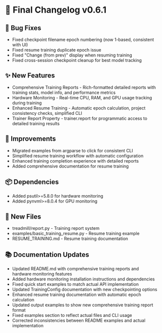# 🎉 Final Changelog v0.6.1

## 🐛 Bug Fixes
- Fixed checkpoint filename epoch numbering (now 1-based, consistent with UI)
- Fixed resume training duplicate epoch issue
- Fixed "Change (from prev)" display when resuming training
- Fixed cross-session checkpoint cleanup for best model tracking

## ✨ New Features
- Comprehensive Training Reports - Rich-formatted detailed reports with training stats, model info, and performance metrics
- Hardware Monitoring - Real-time CPU, RAM, and GPU usage tracking during training
- Enhanced Resume Training - Automatic epoch calculation, project consistency checks, simplified CLI
- Trainer Report Property - trainer.report for programmatic access to detailed training results

## 🔄 Improvements
- Migrated examples from argparse to click for consistent CLI
- Simplified resume training workflow with automatic configuration
- Enhanced training completion experience with detailed reports
- Added comprehensive documentation for resume training

## 📦 Dependencies
- Added psutil>=5.8.0 for hardware monitoring
- Added pynvml>=8.0.4 for GPU monitoring

## 📄 New Files
- treadmill/report.py - Training report system
- examples/basic_training_resume.py - Resume training example
- RESUME_TRAINING.md - Resume training documentation

## 📚 Documentation Updates
- Updated README.md with comprehensive training reports and hardware monitoring features
- Added hardware monitoring installation instructions and dependencies
- Fixed quick start examples to match actual API implementation
- Updated TrainingConfig documentation with new checkpointing options
- Enhanced resume training documentation with automatic epoch calculation
- Updated output examples to show new comprehensive training report format
- Fixed examples section to reflect actual files and CLI usage
- Corrected inconsistencies between README examples and actual implementation 
